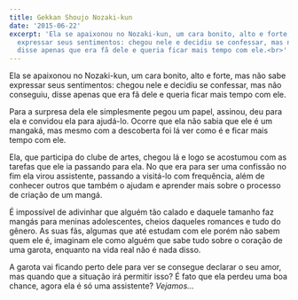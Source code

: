 ```yaml
---
title: Gekkan Shoujo Nozaki-kun
date: '2015-06-22'
excerpt: 'Ela se apaixonou no Nozaki-kun, um cara bonito, alto e forte, mas não sabe
  expressar seus sentimentos: chegou nele e decidiu se confessar, mas não conseguiu,
  disse apenas que era fã dele e queria ficar mais tempo com ele.<br>'
---
```




Ela se apaixonou no Nozaki-kun, um cara bonito, alto e forte, mas não
sabe expressar seus sentimentos: chegou nele e decidiu se confessar, mas
não conseguiu, disse apenas que era fã dele e queria ficar mais tempo
com ele.

Para a surpresa dela ele simplesmente pegou um papel, assinou, deu para
ela e convidou ela para ajudá-lo. Ocorre que ela não sabia que ele é um
mangaká, mas mesmo com a descoberta foi lá ver como é e ficar mais tempo
com ele.

Ela, que participa do clube de artes, chegou lá e logo se acostumou com
as tarefas que ele ia passando para ela. No que era para ser uma
confissão no fim ela virou assistente, passando a visitá-lo com
frequência, além de conhecer outros que também o ajudam e aprender mais
sobre o processo de criação de um mangá.

É impossível de adivinhar que alguém tão calado e daquele tamanho faz
mangás para meninas adolescentes, cheios daqueles romances e tudo do
gênero. As suas fãs, algumas que até estudam com ele porém não sabem
quem ele é, imaginam ele como alguém que sabe tudo sobre o coração de
uma garota, enquanto na vida real não é nada disso.

A garota vai ficando perto dele para ver se consegue declarar o seu
amor, mas quando que a situação irá permitir isso? É fato que ela perdeu
uma boa chance, agora ela é só uma assistente? *Vejamos…*



